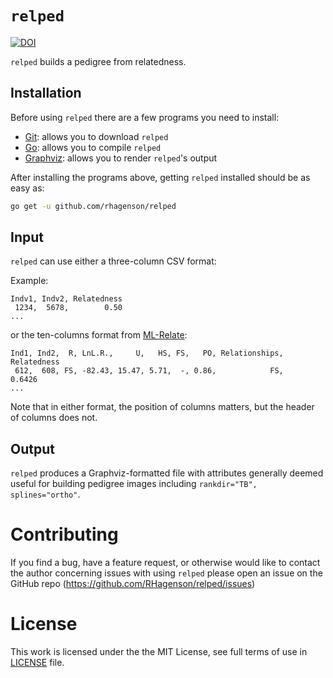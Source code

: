 # `relped`

[![DOI](https://zenodo.org/badge/217557856.svg)](https://zenodo.org/badge/latestdoi/217557856)

`relped` builds a pedigree from relatedness.

## Installation

Before using `relped` there are a few programs you need to install:

+ [Git](https://git-scm.com/downloads): allows you to download `relped`
+ [Go](https://golang.org/dl/): allows you to compile `relped`
+ [Graphviz](https://graphviz.org/download/): allows you to render `relped`'s output

After installing the programs above, getting `relped` installed should be as easy as:

```bash
go get -u github.com/rhagenson/relped
```

## Input

`relped` can use either a three-column CSV format:

Example:

```
Indv1, Indv2, Relatedness
 1234,  5678,        0.50
...
```

or the ten-columns format from [ML-Relate](http://www.montana.edu/kalinowski/software/ml-relate/index.html):

```
Ind1, Ind2,  R, LnL.R.,     U,   HS, FS,   PO, Relationships, Relatedness
 612,  608, FS, -82.43, 15.47, 5.71,  -, 0.86,            FS,      0.6426
...
```

Note that in either format, the position of columns matters, but the header of columns does not.

## Output

`relped` produces a Graphviz-formatted file with attributes generally deemed useful for building pedigree images including `rankdir="TB", splines="ortho"`.


# Contributing

If you find a bug, have a feature request, or otherwise would like to contact the author concerning issues with using `relped` please open an issue on the GitHub repo (<https://github.com/RHagenson/relped/issues>)

# License

This work is licensed under the the MIT License, see full terms of use in [LICENSE](./LICENSE) file.
